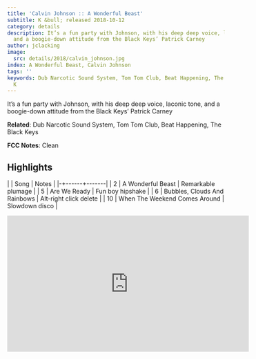 ```yaml
---
title: 'Calvin Johnson :: A Wonderful Beast'
subtitle: K &bull; released 2018-10-12
category: details
description: It’s a fun party with Johnson, with his deep deep voice, laconic tone,
  and a boogie-down attitude from the Black Keys’ Patrick Carney
author: jclacking
image:
  src: details/2018/calvin_johnson.jpg
index: A Wonderful Beast, Calvin Johnson
tags: ''
keywords: Dub Narcotic Sound System, Tom Tom Club, Beat Happening, The Black Keys,
  K
---
```

It’s a fun party with Johnson, with his deep deep voice, laconic tone, and a boogie-down attitude from the Black Keys’ Patrick Carney<!--more-->

**Related**: Dub Narcotic Sound System, Tom Tom Club, Beat Happening, The Black Keys

**FCC Notes**: Clean

## Highlights

| | Song | Notes |
|-+------+-------|
| 2 | A Wonderful Beast | Remarkable plumage |
| 5 | Are We Ready | Fun boy hipshake |
| 6 | Bubbles, Clouds And Rainbows | Alt-right click delete |
| 10 | When The Weekend Comes Around | Slowdown disco |

<div class="tlo-detail-video"><iframe width="560" height="315" src="https://www.youtube.com/embed/R5P5pgCi0oM" frameborder="0" allow="autoplay; encrypted-media" allowfullscreen></iframe></div>


